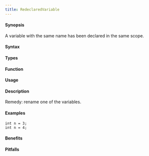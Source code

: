 ```yaml
---
title: RedeclaredVariable
---
```


#### Synopsis

A variable with the same name has been declared in the same scope.

#### Syntax

#### Types

#### Function
       
#### Usage

#### Description

Remedy: rename one of the variables.

#### Examples

```rascal-shell,error
int n = 3;
int n = 4;
```

#### Benefits

#### Pitfalls

